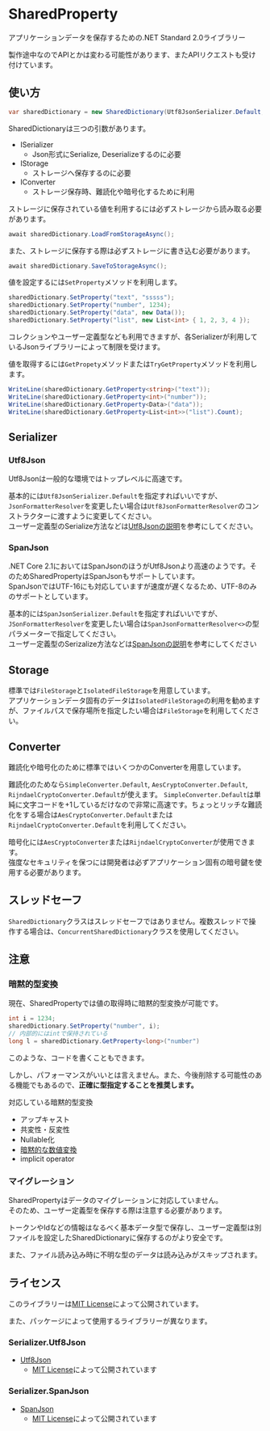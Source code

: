 ﻿# SharedProperty
アプリケーションデータを保存するための.NET Standard 2.0ライブラリー

製作途中なのでAPIとかは変わる可能性があります、またAPIリクエストも受け付けています。

## 使い方
```csharp
var sharedDictionary = new SharedDictionary(Utf8JsonSerializer.Default, FileStorage.Default, null);
```
SharedDictionaryは三つの引数があります。
- ISerializer
  - Json形式にSerialize, Deserializeするのに必要
- IStorage
  - ストレージへ保存するのに必要
- IConverter
  - ストレージ保存時、難読化や暗号化するために利用

ストレージに保存されている値を利用するには必ずストレージから読み取る必要があります。
```csharp
await sharedDictionary.LoadFromStorageAsync();
```

また、ストレージに保存する際は必ずストレージに書き込む必要があります。
```csharp
await sharedDictionary.SaveToStorageAsync();
```

値を設定するには`SetProperty`メソッドを利用します。
```csharp
sharedDictionary.SetProperty("text", "sssss");
sharedDictionary.SetProperty("number", 1234);
sharedDictionary.SetProperty("data", new Data());
sharedDictionary.SetProperty("list", new List<int> { 1, 2, 3, 4 });
```
コレクションやユーザー定義型なども利用できますが、各Serializerが利用しているJsonライブラリーによって制限を受けます。

値を取得するには`GetPropety`メソッドまたは`TryGetProperty`メソッドを利用します。
```csharp
WriteLine(sharedDictionary.GetProperty<string>("text"));
WriteLine(sharedDictionary.GetProperty<int>("number"));
WriteLine(sharedDictionary.GetProperty<Data>("data"));
WriteLine(sharedDictionary.GetProperty<List<int>>("list").Count);
```

## Serializer
### Utf8Json
Utf8Jsonは一般的な環境ではトップレベルに高速です。

基本的には`Utf8JsonSerializer.Default`を指定すればいいですが、`JsonFormatterResolver`を変更したい場合は`Utf8JsonFormatterResolver`のコンストラクターに渡すように変更してください。  
ユーザー定義型のSerialize方法などは[Utf8Jsonの説明](https://github.com/neuecc/Utf8Json/blob/master/README.md)を参考にしてください。

### SpanJson
.NET Core 2.1においてはSpanJsonのほうがUtf8Jsonより高速のようです。そのためSharedPropertyはSpanJsonもサポートしています。  
SpanJsonではUTF-16にも対応していますが速度が遅くなるため、UTF-8のみのサポートとしています。

基本的には`SpanJsonSerializer.Default`を指定すればいいですが、`JSonFormatterResolver`を変更したい場合は`SpanJsonFormatterResolver<>`の型パラメーターで指定してください。  
ユーザー定義型のSerizalize方法などは[SpanJsonの説明](https://github.com/Tornhoof/SpanJson/blob/master/README.md)を参考にしてください

## Storage
標準では`FileStorage`と`IsolatedFileStorage`を用意しています。  
アプリケーションデータ固有のデータは`IsolatedFileStorage`の利用を勧めますが、ファイルパスで保存場所を指定したい場合は`FileStorage`を利用してください。

## Converter
難読化や暗号化のために標準ではいくつかのConverterを用意しています。

難読化のためなら`SimpleConverter.Default`, `AesCryptoConverter.Default`, `RijndaelCryptoConverter.Default`が使えます。
`SimpleConverter.Default`は単純に文字コードを+1しているだけなので非常に高速です。ちょっとリッチな難読化をする場合は`AesCryptoConverter.Default`または`RijndaelCryptoConverter.Default`を利用してください。

暗号化には`AesCryptoConverter`または`RijndaelCryptoConverter`が使用できます。  
強度なセキュリティを保つには開発者は必ずアプリケーション固有の暗号鍵を使用する必要があります。

## スレッドセーフ
`SharedDictionary`クラスはスレッドセーフではありません。複数スレッドで操作する場合は、`ConcurrentSharedDictionary`クラスを使用してください。

## 注意
### 暗黙的型変換
現在、SharedPropertyでは値の取得時に暗黙的型変換が可能です。

```csharp
int i = 1234;
sharedDictionary.SetProperty("number", i);
// 内部的にはintで保持されている
long l = sharedDictionary.GetProperty<long>("number")
```

このような、コードを書くこともできます。

しかし、パフォーマンスがいいとは言えません。また、今後削除する可能性のある機能でもあるので、**正確に型指定することを推奨します。**

対応している暗黙的型変換
- アップキャスト
- 共変性・反変性
- Nullable化
- [暗黙的な数値変換](https://docs.microsoft.com/ja-jp/dotnet/csharp/language-reference/keywords/implicit-numeric-conversions-table)
- implicit operator


### マイグレーション
SharedPropertyはデータのマイグレーションに対応していません。  
そのため、ユーザー定義型を保存する際は注意する必要があります。

トークンやIdなどの情報はなるべく基本データ型で保存し、ユーザー定義型は別ファイルを設定したSharedDictionaryに保存するのがより安全です。

また、ファイル読み込み時に不明な型のデータは読み込みがスキップされます。

## ライセンス
このライブラリーは[MIT License](LICENSE.txt)によって公開されています。

また、パッケージによって使用するライブラリーが異なります。

### Serializer.Utf8Json
- [Utf8Json](https://github.com/neuecc/Utf8Json)
  - [MIT License](https://github.com/neuecc/Utf8Json/blob/master/LICENSE)によって公開されています

### Serializer.SpanJson
- [SpanJson](https://github.com/Tornhoof/SpanJson)
  - [MIT License](https://github.com/Tornhoof/SpanJson/blob/master/LICENSE)によって公開されています